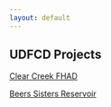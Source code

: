 ```yaml
---
layout: default
---
```

## UDFCD Projects

[Clear Creek FHAD](clear-creek-fhad)

[Beers Sisters Reservoir](beers-sisters)
